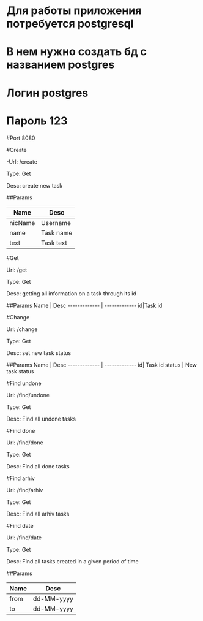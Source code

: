 # Для работы приложения потребуется postgresql
#  В нем нужно создать бд c названием postgres 
#  Логин  postgres 
#  Пароль 123 
 
 #Port
  8080
  
  #Create
  
  -Url: /create
  
  Type: Get
  
  Desc: create new task
  
  ##Params
  
  Name | Desc
  ------------- | -------------
  nicName | Username
  name | Task name
  text | Task text
  
  #Get
  
  Url: /get
  
  Type: Get
  
  Desc: getting all information on a task through its id
  
  ##Params
  Name | Desc
  ------------- | -------------
  id|Task id 
  
  #Сhange
  
  Url: /change
  
  Type: Get
  
  Desc: set new task status
  
  ##Params
  Name | Desc
  ------------- | -------------
  id| Task id 
  status | New task status
  
  #Find undone
  
  Url: /find/undone
  
  Type: Get
  
  Desc: Find all undone tasks
  
  #Find done
  
  Url: /find/done
  
  Type: Get
  
  Desc: Find all done tasks
  
  #Find arhiv
  
  Url: /find/arhiv
  
  Type: Get
  
  Desc: Find all arhiv tasks
  
  #Find date
  
  Url: /find/date
  
  Type: Get
  
  Desc: Find all tasks created in a given period of time
  
  ##Params
  
  Name | Desc
  ------------- | -------------
  from | dd-MM-yyyy
  to | dd-MM-yyyy
